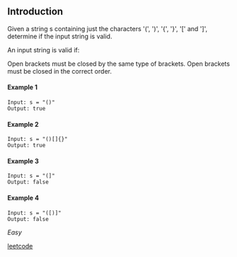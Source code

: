 ## Introduction

Given a string s containing just the characters '(', ')', '{', '}', '[' and ']', determine if the input string is valid.

An input string is valid if:

Open brackets must be closed by the same type of brackets.
Open brackets must be closed in the correct order.

#### Example 1

```
Input: s = "()"
Output: true
```
#### Example 2

```
Input: s = "()[]{}"
Output: true
```
#### Example 3

```
Input: s = "(]"
Output: false
```

#### Example 4

```
Input: s = "([)]"
Output: false
```

*Easy*

[leetcode](https://leetcode.com/problems/valid-parentheses/)